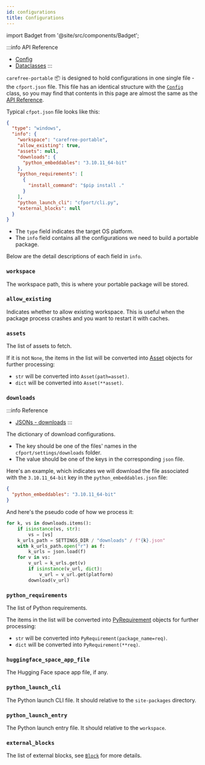 ```yaml
---
id: configurations
title: Configurations
---
```


import Badget from '@site/src/components/Badget';

:::info API Reference
* [Config](/docs/api-reference/Config)
* [Dataclasses](/docs/api-reference/Dataclasses)
:::

`carefree-portable` 📦️ is designed to hold configurations in one single file - the `cfport.json` file. This file has an identical structure with the [`Config`](/docs/api-reference/Config) class, so you may find that contents in this page are almost the same as the [API Reference](/docs/api-reference/Config).

Typical `cfpot.json` file looks like this:

```json
{
  "type": "windows",
  "info": {
    "workspace": "carefree-portable",
    "allow_existing": true,
    "assets": null,
    "downloads": {
      "python_embeddables": "3.10.11_64-bit"
    },
    "python_requirements": [
      {
        "install_command": "$pip install ."
      }
    ],
    "python_launch_cli": "cfport/cli.py",
    "external_blocks": null
  }
}
```

- The `type` field indicates the target OS platform.
- The `info` field contains all the configurations we need to build a portable package.

Below are the detail descriptions of each field in `info`.

### `workspace`

<Badget type="str" defaultValue='"cfport_package"' />

The workspace path, this is where your portable package will be stored.

### `allow_existing`

<Badget type="bool" defaultValue="True" />

Indicates whether to allow existing workspace. This is useful when the package process crashes and you want to restart it with caches.

### `assets`

<Badget type="List[str | dict] | None" defaultValue="None" />

The list of assets to fetch.

If it is not `None`, the items in the list will be converted into [Asset](/docs/api-reference/dataclasses#asset) objects for further processing:

- `str` will be converted into `Asset(path=asset)`.
- `dict` will be converted into `Asset(**asset)`.

### `downloads`

:::info Reference
* [JSONs - downloads](/docs/reference/jsons#downloads)
:::

<Badget type="Dict[str, str | List[str]]" defaultValue="{}" />

The dictionary of download configurations.
- The key should be one of the files' names in the `cfport/settings/downloads` folder.
- The value should be one of the keys in the corresponding `json` file.

Here's an example, which indicates we will download the file associated with the `3.10.11_64-bit` key in the `python_embeddables.json` file:

```json
{
  "python_embeddables": "3.10.11_64-bit"
}
```

And here's the pseudo code of how we process it:

```python title="cfport/executer/blocks/download.py"
for k, vs in downloads.items():
    if isinstance(vs, str):
        vs = [vs]
    k_urls_path = SETTINGS_DIR / "downloads" / f"{k}.json"
    with k_urls_path.open("r") as f:
        k_urls = json.load(f)
    for v in vs:
        v_url = k_urls.get(v)
        if isinstance(v_url, dict):
            v_url = v_url.get(platform)
        download(v_url)
```

### `python_requirements`

<Badget type="List[str | dict]" defaultValue="[]" />

The list of Python requirements.

The items in the list will be converted into [PyRequirement](/docs/api-reference/dataclasses#pyrequirement) objects for further processing:

- `str` will be converted into `PyRequirement(package_name=req)`.
- `dict` will be converted into `PyRequirement(**req)`.

### `huggingface_space_app_file`

<Badget type="str | None" defaultValue="None" />

The Hugging Face space app file, if any.

### `python_launch_cli`

<Badget type="str | None" defaultValue="None" />

The Python launch CLI file. It should relative to the `site-packages` directory.

### `python_launch_entry`

<Badget type="str | None" defaultValue="None" />

The Python launch entry file. It should relative to the `workspace`.

### `external_blocks`

<Badget type="List[str] | None" defaultValue="None" />

The list of external blocks, see [`Block`](/docs/reference/design-philosophy#block) for more details.

